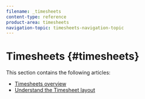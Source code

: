 ```yaml
---
filename: _timesheets
content-type: reference
product-area: timesheets
navigation-topic: timesheets-navigation-topic
---
```




# Timesheets {#timesheets}

This section contains the following articles:



* [Timesheets overview](timesheets-overview.md) 
* [Understand the Timesheet layout](timesheet-layout.md) 


